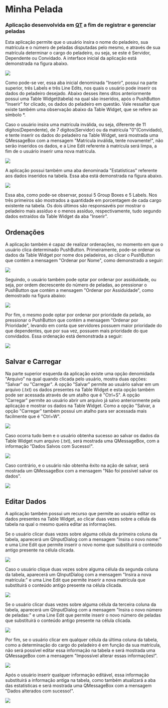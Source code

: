 # Minha Pelada
### Aplicação desenvolvida em [QT](http://www.qt.io) a fim de registrar e gerenciar peladas

Esta aplicação permite que o usuário insira o nome do peladeiro, sua matrícula e o número de peladas disputadas pelo mesmo, e através de sua matrícula determinar o cargo do peladeiro, ou seja, se este é Servidor, Dependente ou Convidado. A interface inicial da aplicação está demonstrada na figura abaixo.

![](figuras/tela_inicial.png)

Como pode-se ver, essa aba inicial denominada "Inserir", possui na parte superior, três Labels e três Line Edits, nos quais o usuário pode inserir os dados do peladeiro desejado. Abaixo desses itens ditos anteriormente possui uma Table Widget(tabela) na qual são inseridos, após o PushButton "Inserir" for clicado, os dados do peladeiro em questão. Vale ressaltar que existe também uma observação abaixo da Table Widget, que se refere ao símbolo *.

Caso o usuário insira uma matrícula inválida, ou seja, diferente de 11 dígitos(Dependente), de 7 dígitos(Servidor) ou da matrícula "0"(Convidado), e tente inserir os dados do peladeiro na Table Widget, será mostrada uma QMessageBox com a mensagem "Matrícula inválida, tente novamente!", não serão inseridos os dados, e a Line Edit referente à matrícula será limpa, a fim de o usuário inserir uma nova matrícula.

![](figuras/mat_invalida.png)

A aplicação possui também uma aba denominada "Estatísticas" referente aos dados inseridos na tabela. Essa aba está demonstrada na figura abaixo.

![](figuras/estatisticas.png)

Essa aba, como pode-se observar, possui 5 Group Boxes e 5 Labels. Nos três primeiros são mostrados a quantidade em porcentagem de cada cargo existente na tabela. Os dois últimos são responsavéis por mostrar o peladeiro mais assíduo e o menos assíduo, respectivamente, tudo segundo dados extraídos da Table Widget da aba "Inserir".

## Ordenações

A aplicação também é capaz de realizar ordenações, no momento em que o usuário clica determinado PushButton. Primeiramente, pode-se ordenar os dados da Table Widget por nome dos peladeiros, ao clicar o PushButton que contém a mensagem "Ordenar por Nome", como demonstrado a seguir:

![](figuras/ordenar_name.png)

Seguindo, o usuário também pode optar por ordenar por assiduidade, ou seja, por ordem decrescente do número de peladas, ao pressionar o PushButton que contém a mensagem "Ordenar por Assiduidade", como demostrado na figura abaixo:

![](figuras/ordenar_ass.png)

Por fim, o mesmo pode optar por ordenar por prioridade da pelada, ao pressionar o PushButton que contém a mensagem "Ordenar por Prioridade", levando em conta que servidores possuem maior prioridade do que dependentes, que por sua vez, possuem mais prioridade do que convidados. Essa ordenação está demonstrada a seguir:

![](figuras/ordenar_prio.png)

## Salvar e Carregar

Na parte superior esquerda da aplicação existe uma opção denomidada "Arquivo" na qual quando clicada pelo usuário, mostra duas opções: "Salvar" ou "Carregar". A opção "Salvar" permite ao usuário salvar em um arquivo (.txt) os dados presentes na Table Widget e esta opção também pode ser acessada através de um atalho que é "Ctrl+S". A opção "Carregar" permite ao usuário abrir um arquivo já salvo anteriormente pela aplicação e mostrar os dados na Table Widget. Como a opção "Salvar, a opção "Carregar" também possui um atalho para ser acessada mais facilmente que é "Ctrl+W".

![](figuras/arquivo.png)

Caso ocorra tudo bem e o usuário obtenha sucesso ao salvar os dados da Table Widget num arquivo (.txt), será mostrada uma QMessageBox, com a informação "Dados Salvos com Sucesso!".

![](figuras/dados_salvos.png)

Caso contrário, e o usuário não obtenha êxito na ação de salvar, será mostrada um QMessageBox com a mensagem "Não foi possível salvar os dados".

![](figuras/dados_nao_salvos.png)

## Editar Dados

A aplicação também possui um recurso que permite ao usuário editar os dados presentes na Table Widget, ao clicar duas vezes sobre a célula da tabela na qual o mesmo queira editar as informações.

Se o usuário clicar duas vezes sobre alguma célula da primeira coluna da tabela, aparecerá um QInputDialog com a mensagem "Insira o novo nome:" e uma Line Edit que permite inserir o novo nome que substituirá o conteúdo antigo presente na célula clicada.

![](figuras/editar_nome.png)

Caso o usuário clique duas vezes sobre alguma célula da segunda coluna da tabela, aparecerá um QInputDialog com a mensagem "Insira a nova matrícula:" e uma Line Edit que permite inserir a nova matrícula que substituirá o conteúdo antigo presente na célula clicada.

![](figuras/editar_mat.png)

Se o usuário clicar duas vezes sobre alguma célula da terceira coluna da tabela, aparecerá um QInputDialog com a mensagem "Insira o novo número de peladas:" e uma Line Edit que permite inserir o novo número de peladas que substituirá o conteúdo antigo presente na célula clicada.

![](figuras/editar_numero.png)

Por fim, se o usuário clicar em qualquer célula da última coluna da tabela, como a determinação do cargo do peladeiro é em função da sua matrícula, não será possível editar essa informação na tabela e será mostrada uma QMessageBox com a mensagem "Impossível alterar essas informações!".

![](figuras/editar_cargo.png)

Após o usuário inserir qualquer informação editável, essa informação substituirá a informação antiga na tabela, como também atualizará a aba das estatísticas e será mostrada uma QMessageBox com a mensagem "Dados alterados com sucesso!".

![](figuras/altera_dados.png)








